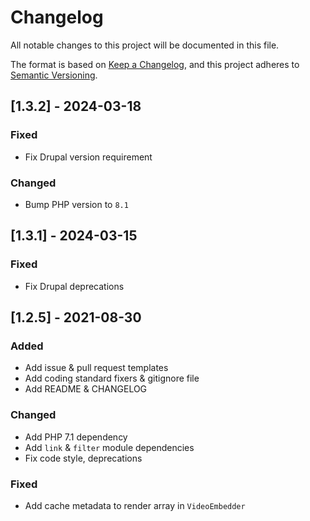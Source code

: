 # Changelog
All notable changes to this project will be documented in this file.

The format is based on [Keep a Changelog](https://keepachangelog.com/en/1.0.0/),
and this project adheres to [Semantic Versioning](https://semver.org/spec/v2.0.0.html).

## [1.3.2] - 2024-03-18
### Fixed
- Fix Drupal version requirement
### Changed
- Bump PHP version to `8.1`

## [1.3.1] - 2024-03-15
### Fixed
- Fix Drupal deprecations

## [1.2.5] - 2021-08-30
### Added
- Add issue & pull request templates 
- Add coding standard fixers & gitignore file
- Add README & CHANGELOG

### Changed
- Add PHP 7.1 dependency
- Add `link` & `filter` module dependencies
- Fix code style, deprecations

### Fixed
- Add cache metadata to render array in `VideoEmbedder`
